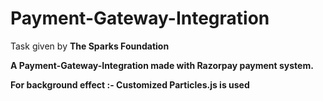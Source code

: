 # Payment-Gateway-Integration
Task given by <b>The Sparks Foundation 
<p>A Payment-Gateway-Integration made with Razorpay payment system.</p>
<p>For background effect :- Customized Particles.js is used</p>
